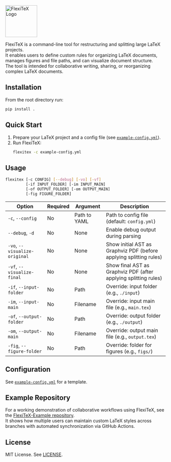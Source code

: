 <picture>
  <source media="(prefers-color-scheme: light)" srcset="https://raw.githubusercontent.com/wtb04/FlexiTeX/refs/heads/main/misc/FlexiTeX-light.svg">
  <source media="(prefers-color-scheme: dark)" srcset="https://raw.githubusercontent.com/wtb04/FlexiTeX/refs/heads/main/misc/FlexiTeX-dark.svg">
  <img alt="FlexiTeX Logo" height="100">
</picture>

FlexiTeX is a command-line tool for restructuring and splitting large LaTeX projects.  
It enables users to define custom rules for organizing LaTeX documents, manages figures and file paths, and can visualize document structure.  
The tool is intended for collaborative writing, sharing, or reorganizing complex LaTeX documents.

## Installation

From the root directory run:

```sh
pip install .
```

## Quick Start

1. Prepare your LaTeX project and a config file (see [`example-config.yml`](example-config.yml)).
2. Run FlexiTeX:
    ```sh
    flexitex -c example-config.yml
    ```

## Usage

```sh
flexitex [-c CONFIG] [--debug] [-vo] [-vf]
         [-if INPUT_FOLDER] [-im INPUT_MAIN]
         [-of OUTPUT_FOLDER] [-om OUTPUT_MAIN]
         [-fig FIGURE_FOLDER]
```

| Option                        | Required | Argument     | Description                                                        |
| ----------------------------- | -------- | ------------ | ------------------------------------------------------------------ |
| `-c`, `--config`              | No       | Path to YAML | Path to config file (default: `config.yml`)                        |
| `--debug`, `-d`               | No       | None         | Enable debug output during parsing                                 |
| `-vo`, `--visualize-original` | No       | None         | Show initial AST as Graphviz PDF (before applying splitting rules) |
| `-vf`, `--visualize-final`    | No       | None         | Show final AST as Graphviz PDF (after applying splitting rules)    |
| `-if`, `--input-folder`       | No       | Path         | Override: input folder (e.g., `./input`)                           |
| `-im`, `--input-main`         | No       | Filename     | Override: input main file (e.g., `main.tex`)                       |
| `-of`, `--output-folder`      | No       | Path         | Override: output folder (e.g., `./output`)                         |
| `-om`, `--output-main`        | No       | Filename     | Override: output main file (e.g., `output.tex`)                    |
| `-fig`, `--figure-folder`     | No       | Path         | Override: folder for figures (e.g., `figs/`)                       |

## Configuration

See [`example-config.yml`](example-config.yml) for a template.

## Example Repository

For a working demonstration of collaborative workflows using FlexiTeX, see the [FlexiTeX-Example repository](https://github.com/wtb04/FlexiTeX-Example).  
It shows how multiple users can maintain custom LaTeX styles across branches with automated synchronization via GitHub Actions.

## License

MIT License. See [LICENSE](LICENSE).
